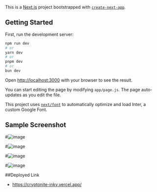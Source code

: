 This is a [Next.js](https://nextjs.org/) project bootstrapped with [`create-next-app`](https://github.com/vercel/next.js/tree/canary/packages/create-next-app).

## Getting Started

First, run the development server:

```bash
npm run dev
# or
yarn dev
# or
pnpm dev
# or
bun dev
```

Open [http://localhost:3000](http://localhost:3000) with your browser to see the result.

You can start editing the page by modifying `app/page.js`. The page auto-updates as you edit the file.

This project uses [`next/font`](https://nextjs.org/docs/basic-features/font-optimization) to automatically optimize and load Inter, a custom Google Font.

## Sample Screenshot
#![image](https://github.com/user-attachments/assets/966b7c6d-7266-49c1-82a6-ff7b9d9e4a6d)

#![image](https://github.com/user-attachments/assets/cde9289d-7a06-4964-82d5-96045bedd865)

#![image](https://github.com/user-attachments/assets/0904e1ee-521b-4fad-a4bb-74dfb19eb5e8)

#![image](https://github.com/user-attachments/assets/661ac0a0-345f-44b0-8c72-db269fcf6ae4)


##Deployed Link
- https://cryptonite-inky.vercel.app/
